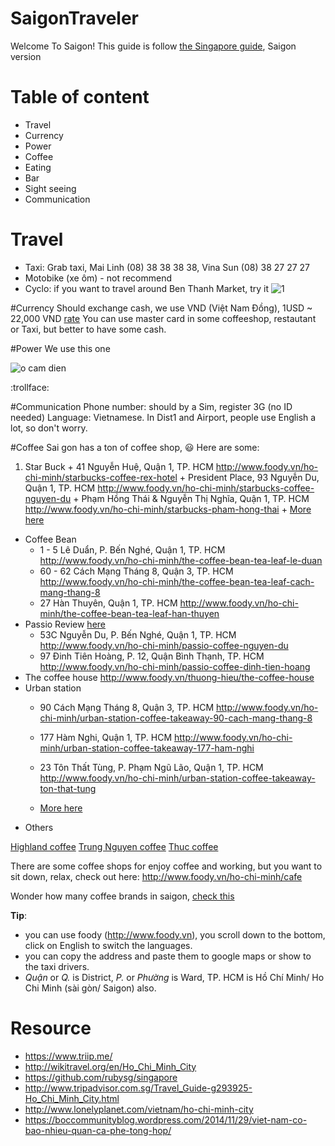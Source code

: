 # SaigonTraveler

Welcome To Saigon! This guide is follow [the Singapore guide](https://github.com/rubysg/singapore), Saigon version 

# Table of content
  - Travel
  - Currency
  - Power
  - Coffee
  - Eating
  - Bar
  - Sight seeing
  - Communication

# Travel
  - Taxi: Grab taxi, Mai Linh (08) 38 38 38 38, Vina Sun (08) 38 27 27 27
  - Motobike (xe ôm) - not recommend
  - Cyclo: if you want to travel around Ben Thanh Market, try it
    ![1](http://www.allvietnam.com/wp-content/uploads/2015/04/xich-lo.jpg)

#Currency
  Should exchange cash, we use VND (Việt Nam Đồng), 1USD ~ 22,000 VND [rate](https://www.google.com.sg/search?q=1+USD+in+VND&oq=1+USD+in+VND&aqs=chrome..69i57j69i60l5.3959j0j1&sourceid=chrome&es_sm=91&ie=UTF-8)
  You can use master card in some coffeeshop, restautant or Taxi, but better to have some cash.

#Power
  We use this one
  
  ![o cam dien](http://chemeng.hust.edu.vn/rcche2015/images/demo/o-cam-dien.jpg)
  
  :trollface:

#Communication
  Phone number: should by a Sim, register 3G (no ID needed)
  Language: Vietnamese. In Dist1 and Airport, people use English a lot, so don't worry.

#Coffee
  Sai gon has a ton of coffee shop, :smiley: Here are some:
    
  1. Star Buck
    + 41 Nguyễn Huệ, Quận 1, TP. HCM http://www.foody.vn/ho-chi-minh/starbucks-coffee-rex-hotel
    + President Place, 93 Nguyễn Du, Quận 1, TP. HCM http://www.foody.vn/ho-chi-minh/starbucks-coffee-nguyen-du
    + Phạm Hồng Thái & Nguyễn Thị Nghĩa, Quận 1, TP. HCM http://www.foody.vn/ho-chi-minh/starbucks-pham-hong-thai
    + [More here](http://www.foody.vn/thuong-hieu/starbucks-coffee)
  - Coffee Bean
    + 1 - 5 Lê Duẩn, P. Bến Nghé, Quận 1, TP. HCM http://www.foody.vn/ho-chi-minh/the-coffee-bean-tea-leaf-le-duan 
    + 60 - 62 Cách Mạng Tháng 8, Quận 3, TP. HCM http://www.foody.vn/ho-chi-minh/the-coffee-bean-tea-leaf-cach-mang-thang-8
    + 27 Hàn Thuyên, Quận 1, TP. HCM http://www.foody.vn/ho-chi-minh/the-coffee-bean-tea-leaf-han-thuyen
  - Passio
    Review [here](http://www.tripadvisor.com.sg/Restaurant_Review-g293925-d3989713-Reviews-Passio_Coffee-Ho_Chi_Minh_City.html)
    + 53C Nguyễn Du, P. Bến Nghé, Quận 1, TP. HCM http://www.foody.vn/ho-chi-minh/passio-coffee-nguyen-du
    + 97 Đinh Tiên Hoàng, P. 12, Quận Bình Thạnh, TP. HCM  http://www.foody.vn/ho-chi-minh/passio-coffee-dinh-tien-hoang
  - The coffee house
    http://www.foody.vn/thuong-hieu/the-coffee-house
  - Urban station
    + 90 Cách Mạng Tháng 8, Quận 3, TP. HCM http://www.foody.vn/ho-chi-minh/urban-station-coffee-takeaway-90-cach-mang-thang-8
    +  177 Hàm Nghi, Quận 1, TP. HCM http://www.foody.vn/ho-chi-minh/urban-station-coffee-takeaway-177-ham-nghi
    +  23 Tôn Thất Tùng, P. Phạm Ngũ Lão, Quận 1, TP. HCM http://www.foody.vn/ho-chi-minh/urban-station-coffee-takeaway-ton-that-tung
    
    + [More here](http://www.foody.vn/thuong-hieu/urban-station-coffee)
  - Others

  [Highland coffee](http://www.foody.vn/thuong-hieu/highlands-coffee)
  [Trung Nguyen coffee](http://www.foody.vn/thuong-hieu/trung-nguyen-coffee)
  [Thuc coffee](http://www.foody.vn/thuong-hieu/thuc-coffee)
  
  There are some coffee shops for enjoy coffee and working, but you want to sit down, relax, check out here:
  http://www.foody.vn/ho-chi-minh/cafe
  
  Wonder how many coffee brands in saigon, [check this](https://boccommunityblog.wordpress.com/2014/11/29/viet-nam-co-bao-nhieu-quan-ca-phe-tong-hop/)
  
  **Tip**: 
  
  + you can use foody (http://www.foody.vn), you scroll down to the bottom, click on English to switch the languages.
  + you can copy the address and paste them to google maps or show to the taxi drivers.
  + *Quận* or *Q.* is District, *P.* or *Phường* is Ward, TP. HCM is Hồ Chí Minh/ Ho Chi Minh (sài gòn/ Saigon) also.

    
# Resource
  - https://www.triip.me/
  - http://wikitravel.org/en/Ho_Chi_Minh_City
  - https://github.com/rubysg/singapore
  - http://www.tripadvisor.com.sg/Travel_Guide-g293925-Ho_Chi_Minh_City.html
  - http://www.lonelyplanet.com/vietnam/ho-chi-minh-city
  - https://boccommunityblog.wordpress.com/2014/11/29/viet-nam-co-bao-nhieu-quan-ca-phe-tong-hop/
